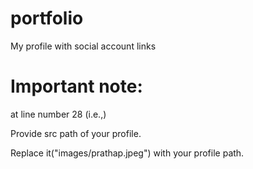 # portfolio
My profile with social account links

Important note:
===================================

  at line number 28 (i.e.,<!-- <img class="image" src="images/prathap.jpeg" />-->)
  
  Provide src path of your profile.
  
  Replace it("images/prathap.jpeg") with your profile path.
